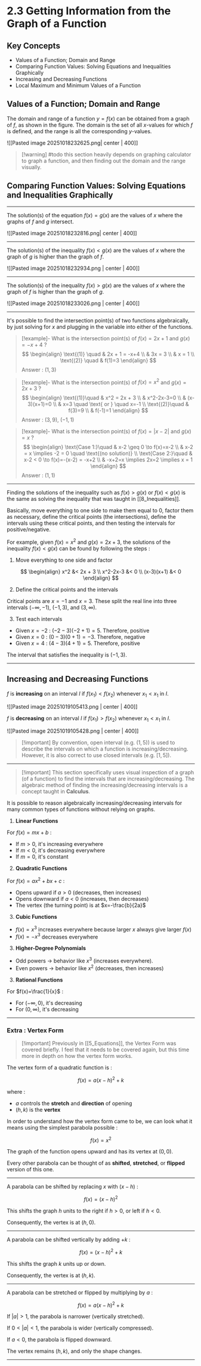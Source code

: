 # 2.3 Getting Information from the Graph of a Function

## Key Concepts

- Values of a Function; Domain and Range
- Comparing Function Values: Solving Equations and Inequalities Graphically
- Increasing and Decreasing Functions
- Local Maximum and Minimum Values of a Function


## Values of a Function; Domain and Range

The domain and range of a function $y=f(x)$ can be obtained from a graph of $f$, as shown in the figure. The domain is the set of all $x$-values for which $f$ is defined, and the range is all the corresponding $y$-values.

![[Pasted image 20251018232625.png| center | 400]]


> [!warning] #todo this section heavily depends on graphing calculator to graph a function, and then finding out the domain and the range visually.


## Comparing Function Values: Solving Equations and Inequalities Graphically

---
The solution(s) of the equation $f(x)=g(x)$ are the values of $x$ where the graphs of $f$ and $g$ intersect.

![[Pasted image 20251018232816.png| center | 400]]

---
The solution(s) of the inequality $f(x)<g(x)$ are the values of $x$ where the graph of $g$ is higher than the graph of $f$.

![[Pasted image 20251018232934.png | center | 400]]

---
The solution(s) of the inequality $f(x)>g(x)$ are the values of $x$ where the graph of $f$ is higher than the graph of $g$.

![[Pasted image 20251018233026.png | center | 400]]

---
It's possible to find the intersection point(s) of two functions algebraically, by just solving for $x$ and plugging in the variable into either of the functions.

> [!example]- What is the intersection point(s) of $f(x) = 2x+1$ and $g(x)=-x+4$ ?
> $$
> \begin{align}
>   \text{(1)} \quad & 2x + 1 = -x+4 \\
>   & 3x = 3 \\
>   & x = 1 \\
>   \text{(2)} \quad & f(1)=3
> \end{align}
> $$
> Answer : $(1,3)$

> [!example]- What is the intersection point(s) of $f(x)=x^2$ and $g(x)=2x+3$ ?
> $$
> \begin{align}
>   \text{(1)}\quad & x^2 = 2x + 3 \\
>   & x^2-2x-3=0 \\
>   & (x-3)(x+1)=0 \\
>   & x=3 \quad \text{ or } \quad x=-1 \\
>   \text{(2)}\quad & f(3)=9 \\
>   & f(-1)=1
> \end{align}
> $$
> Answer : $(3,9)$, $(-1,1)$

> [!example]- What is the intersection point(s) of $f(x)=|x-2|$ and $g(x)=x$ ?
> $$
> \begin{align}
>   \text{Case 1:}\quad & x-2 \geq 0 \to f(x)=x-2 \\
>   & x-2 = x \implies -2 = 0 \quad \text{(no solution)} \\
>   \text{Case 2:}\quad & x-2 < 0 \to f(x)=-(x-2) = -x+2 \\
>   & -x+2=x \implies 2x=2 \implies x = 1
> \end{align}
> $$
> Answer : $(1,1)$

---
Finding the solutions of the inequality such as $f(x)>g(x)$ or $f(x)<g(x)$ is the same as solving the inequality that was taught in [[8_Inequalities]].

Basically, move everything to one side to make them equal to $0$, factor them as necessary, define the critical points (the intersections), define the intervals using these critical points, and then testing the intervals for positive/negative.

For example, given $f(x)=x^2$ and $g(x)=2x+3$, the solutions of the inequality $f(x)<g(x)$ can be found by following the steps :

1. Move everything to one side and factor

$$
\begin{align}
  x^2 &< 2x + 3 \\
  x^2-2x-3 &< 0 \\
  (x-3)(x+1) &< 0
\end{align}
$$

2. Define the critical points and the intervals

Critical points are $x=-1$ and $x=3$. These split the real line into three intervals $(-\infty, -1)$, $(-1,3)$, and $(3, \infty)$.


3. Test each intervals

- Given $x=-2$ : $(-2-3)(-2+1)=5$. Therefore, positive
- Given $x=0$ : $(0-3)(0+1)=-3$. Therefore, negative
- Given $x=4$ : $(4-3)(4+1)=5$. Therefore, positive

The interval that satisfies the inequality is $(-1,3)$.

---

## Increasing and Decreasing Functions

$f$ is **increasing** on an interval $I$ if $f(x_{1})<f(x_{2})$ whenever $x_{1}<x_{1}$ in $I$.

![[Pasted image 20251019105413.png | center | 400]]

$f$ is **decreasing** on an interval $I$ if $f(x_{1})>f(x_{2})$ whenever $x_{1}<x_{1}$ in $I$.

![[Pasted image 20251019105428.png | center | 400]]


> [!important] By convention, open interval (e.g. $(1,5)$) is used to describe the intervals on which a function is increasing/decreasing. However, it is also correct to use closed intervals (e.g. $[1,5]$).

---
> [!important] This section specifically uses visual inspection of a graph (of a function) to find the intervals that are increasing/decreasing.
> The algebraic method of finding the increasing/decreasing intervals is a concept taught in **Calculus**.

It is possible to reason algebraically increasing/decreasing intervals for many common types of functions without relying on graphs.

1. **Linear Functions**

For $f(x)=mx+b$ :
- If $m>0$, it's increasing everywhere
- If $m<0$, it's decreasing everywhere
- If $m=0$, it's constant

2. **Quadratic Functions**

For $f(x)=ax^2+bx+c$ :
- Opens upward if $a>0$ (decreases, then increases)
- Opens downward if $a<0$ (increases, then decreases)
- The vertex (the turning point) is at $x=-\frac{b}{2a}$

3. **Cubic Functions**

- $f(x)=x^3$ increases everywhere because larger $x$ always give larger $f(x)$
- $f(x)=-x^3$ decreases everywhere

3. **Higher-Degree Polynomials**

- Odd powers -> behavior like $x^3$ (increases everywhere).
- Even powers -> behavior like $x^2$ (decreases, then increases)

3. **Rational Functions**

For $f(x)=\frac{1}{x}$ :
- For $(-\infty,0)$, it's decreasing
- For $(0,\infty)$, it's decreasing

---

### Extra : Vertex Form

> [!important] Previously in [[5_Equations]], the Vertex Form was covered briefly. I feel that it needs to be covered again, but this time more in depth on how the vertex form works.

The vertex form of a quadratic function is :

$$
f(x)=a(x-h)^2+k
$$

where :
- $a$ controls the **stretch** and **direction** of opening
- $(h,k)$ is the **vertex**

In order to understand how the vertex form came to be, we can look what it means using the simplest parabola possible :

$$
f(x)=x^2
$$

The graph of the function opens upward and has its vertex at $(0,0)$.

Every other parabola can be thought of as **shifted**, **stretched**, or **flipped** version of this one.

---
A parabola can be shifted by replacing $x$ with $(x-h)$ :

$$
f(x) = (x-h)^2
$$

This shifts the graph $h$ units to the right if $h>0$, or left if $h<0$.

Consequently, the vertex is at $(h,0)$.

---
A parabola can be shifted vertically by adding $+k$ :

$$
f(x)=(x-h)^2+k
$$

This shifts the graph $k$ units up or down.

Consequently, the vertex is at $(h,k)$.

---
A parabola can be stretched or flipped by multiplying by $a$ :

$$
f(x) = a(x-h)^2+k
$$

If $|a|>1$, the parabola is narrower (vertically stretched).

If $0<|a|<1$, the parabola is wider (vertically compressed).

If $a<0$, the parabola is flipped downward.

The vertex remains $(h,k)$, and only the shape changes.

---

